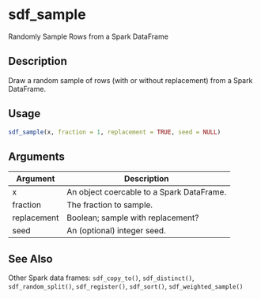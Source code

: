 # sdf_sample


Randomly Sample Rows from a Spark DataFrame




## Description

Draw a random sample of rows (with or without replacement)
from a Spark DataFrame.





## Usage
```r
sdf_sample(x, fraction = 1, replacement = TRUE, seed = NULL)
```




## Arguments


Argument      |Description
------------- |----------------
x | An object coercable to a Spark DataFrame.
fraction | The fraction to sample.
replacement | Boolean; sample with replacement?
seed | An (optional) integer seed.







## See Also

Other Spark data frames: 
`sdf_copy_to()`,
`sdf_distinct()`,
`sdf_random_split()`,
`sdf_register()`,
`sdf_sort()`,
`sdf_weighted_sample()`



